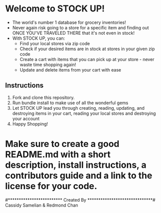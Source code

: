 # Welcome to STOCK UP!

* The world's number 1 database for grocery inventories!
* Never again risk going to a store for a specific item and finding out ONCE YOU'VE TRAVELED THERE that it's not even in stock!
* With STOCK UP, you can:
  * Find your local stores via zip code
  * Check if your desired items are in stock at stores in your given zip code
  * Create a cart with items that you can pick up at your store - never waste time shopping again!
  * Update and delete items from your cart with ease

## Instructions

1. Fork and clone this repository.
2. Run bundle install to make use of all the wonderful gems
3. Let STOCK UP lead you through creating, reading, updating, and destroying items in your cart, reading your local stores and destroying your account
4. Happy Shopping!


# Make sure to create a good README.md with a short description, install instructions, a contributors guide and a link to the license for your code.














#************************* Created By ******************************#
                Cassidy Samelian & Redmond Chan
